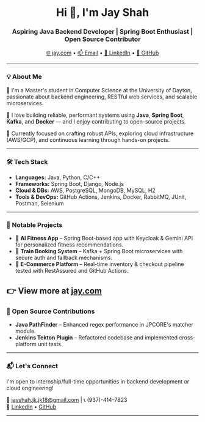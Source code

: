 <h1 align="center">Hi 👋, I'm Jay Shah</h1>
<h3 align="center">Aspiring Java Backend Developer | Spring Boot Enthusiast | Open Source Contributor</h3>

<p align="center">
  <a href="https://jay-github-io.vercel.app/" target="_blank">🌐  jay.com</a> • 
  <a href="mailto:jayshah.jk.jk18@gmail.com">📫 Email</a> • 
  <a href="https://linkedin.com/in/jayshah018" target="_blank">💼 LinkedIn</a> • 
  <a href="https://github.com/jayshah1819" target="_blank">🐙 GitHub</a>
</p>

---

### 💡 About Me

🚀 I'm a Master's student in Computer Science at the University of Dayton, passionate about backend engineering, RESTful web services, and scalable microservices.

🔧 I love building reliable, performant systems using **Java**, **Spring Boot**, **Kafka**, and **Docker** — and I enjoy contributing to open-source projects.

🎯 Currently focused on crafting robust APIs, exploring cloud infrastructure (AWS/GCP), and continuous learning through hands-on projects.

---

### 🛠️ Tech Stack

- **Languages:** Java, Python, C/C++
- **Frameworks:** Spring Boot, Django, Node.js
- **Cloud & DBs:** AWS, PostgreSQL, MongoDB, MySQL, H2
- **Tools & DevOps:** GitHub Actions, Jenkins, Docker, RabbitMQ, JUnit, Postman, Selenium

---
### 🔨 Notable Projects

- 🔹 **AI Fitness App** – Spring Boot-based app with Keycloak & Gemini API for personalized fitness recommendations.  
- 🔹 **Train Booking System** – Kafka + Spring Boot microservices with secure auth and fallback mechanisms.  
- 🔹 **E-Commerce Platform** – Real-time inventory & checkout pipeline tested with RestAssured and GitHub Actions.

👉 View more at [jay.com](https://jay-github-io.vercel.app/)
---

### 👥 Open Source Contributions

- **Java PathFinder** – Enhanced regex performance in JPCORE's matcher module.  
- **Jenkins Tekton Plugin** – Refactored codebase and implemented cross-platform unit tests.

---

### 📬 Let's Connect

I'm open to internship/full-time opportunities in backend development or cloud engineering!

📧 jayshah.jk.jk18@gmail.com | 📞 (937)-414-7823  
🔗 [LinkedIn](https://linkedin.com/in/jayshah018) • [GitHub](https://github.com/jayshah1819)

---
